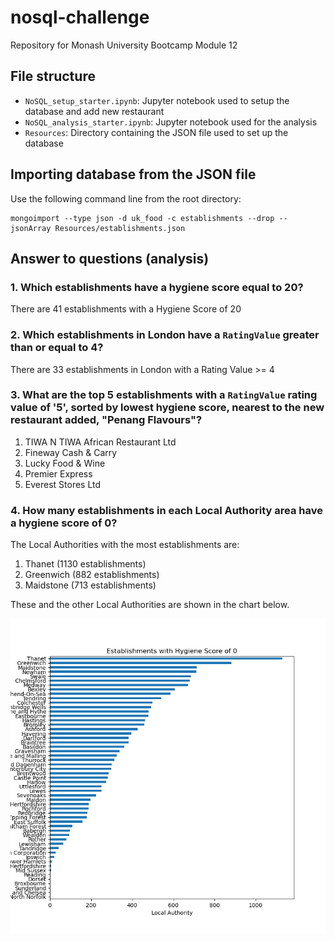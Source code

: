 # nosql-challenge
Repository for Monash University Bootcamp Module 12

## File structure
- `NoSQL_setup_starter.ipynb`: Jupyter notebook used to setup the database and add new restaurant
- `NoSQL_analysis_starter.ipynb`: Jupyter notebook used for the analysis
- `Resources`: Directory containing the JSON file used to set up the database

## Importing database from the JSON file
Use the following command line from the root directory:
```
mongoimport --type json -d uk_food -c establishments --drop --jsonArray Resources/establishments.json
```

## Answer to questions (analysis)
### 1. Which establishments have a hygiene score equal to 20?
There are 41 establishments with a Hygiene Score of 20

### 2. Which establishments in London have a `RatingValue` greater than or equal to 4?
There are 33 establishments in London with a Rating Value >= 4

### 3. What are the top 5 establishments with a `RatingValue` rating value of '5', sorted by lowest hygiene score, nearest to the new restaurant added, "Penang Flavours"?
1. TIWA N TIWA African Restaurant Ltd
2. Fineway Cash & Carry
3. Lucky Food & Wine
4. Premier Express
5. Everest Stores Ltd

### 4. How many establishments in each Local Authority area have a hygiene score of 0?
The Local Authorities with the most establishments are:
1. Thanet (1130 establishments)
2. Greenwich (882 establishments)
3. Maidstone (713 establishments)

These and the other Local Authorities are shown in the chart below.

![](Output/Q4_Establishments_with_Hygiene_Score_of_0.png)